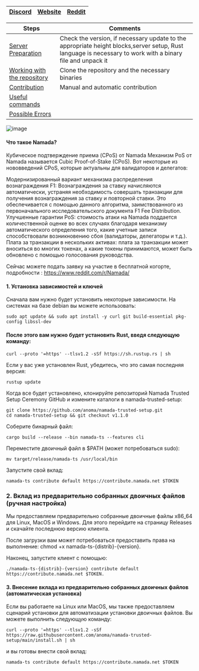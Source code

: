 
[Discord](https://discord.gg/anoma) | [Website](https://anoma.net/) | [Reddit](https://www.reddit.com/r/Namada/)
--- | --- | ---

Steps | Comments
--- | --- |
[Server Preparation](https://github.com/DanilJPG/nodes_testnets/blob/main/Anoma/Namada.md#:~:text=1.%20%D0%A3%D1%81%D1%82%D0%B0%D0%BD%D0%BE%D0%B2%D0%BA%D0%B0%20%D0%B7%D0%B0%D0%B2%D0%B8%D1%81%D0%B8%D0%BC%D0%BE%D1%81%D1%82%D0%B5%D0%B9%20%D0%B8%20%D0%BA%D0%BB%D1%8E%D1%87%D0%B5%D0%B9) | Check the version, if necessary update to the appropriate height blocks,server setup, Rust language is necessary to work with a binary file and unpack it
[Working with the repository]() | Clone the repository and the necessary binaries
[Contribution](https://github.com/DanilJPG/nodes_testnets/blob/main/Anoma/Namada.md#:~:text=2.%20%D0%92%D0%BA%D0%BB%D0%B0%D0%B4%20%D0%B8%D0%B7%20%D0%BF%D1%80%D0%B5%D0%B4%D0%B2%D0%B0%D1%80%D0%B8%D1%82%D0%B5%D0%BB%D1%8C%D0%BD%D0%BE%20%D1%81%D0%BE%D0%B1%D1%80%D0%B0%D0%BD%D0%BD%D1%8B%D1%85%20%D0%B4%D0%B2%D0%BE%D0%B8%D1%87%D0%BD%D1%8B%D1%85%20%D1%84%D0%B0%D0%B9%D0%BB%D0%BE%D0%B2%20(%D1%80%D1%83%D1%87%D0%BD%D0%B0%D1%8F%20%D0%BD%D0%B0%D1%81%D1%82%D1%80%D0%BE%D0%B9%D0%BA%D0%B0)) | Manual and automatic contribution 
[Useful commands]() | 
[Possible Errors]() | 

![image](https://user-images.githubusercontent.com/57448493/207617542-b8894f17-2cc4-45e8-bce4-857d4ea73214.png)


#### Что такое Namada?
Кубическое подтверждение приема (CPoS) от Namada
Механизм PoS от Namada называется Cubic Proof-of-Stake (CPoS). Вот некоторые из нововведений CPoS, которые актуальны для валидаторов и делегатов:

Модернизированный вариант механизма распределения вознаграждения F1: Вознаграждения за ставку начисляются автоматически, устраняя необходимость совершать транзакции для получения вознаграждения за ставку и повторной ставки. Это обеспечивается с помощью данного алгоритма, заимствованного из первоначального исследовательского документа F1 Fee Distribution.
Улучшенные гарантии PoS: стоимость атаки на Namada поддается количественной оценке во всех случаях благодаря механизму автоматического определения того, какие учетные записи способствовали возникновению сбоя (валидаторы, делегаторы и т.д.).
Плата за транзакции в нескольких активах: плата за транзакции может вноситься во многих токенах, а какие токены принимаются, может быть обновлено с помощью голосования руководства.

Сейчас можете подать заявку на участие в бесплатной когорте, подробности : https://www.reddit.com/r/Namada/

#### 1. Установка зависимостей и ключей
Сначала вам нужно будет установить некоторые зависимости. На системах на базе debian вы можете использовать:
```Shell
sudo apt update && sudo apt install -y curl git build-essential pkg-config libssl-dev
```
#### После этого вам нужно будет установить Rust, введя следующую команду:
```Shell
curl --proto '=https' --tlsv1.2 -sSf https://sh.rustup.rs | sh
```
Если у вас уже установлен Rust, убедитесь, что это самая последняя версия:
```Shell
rustup update
```
Когда все будет установлено, клонируйте репозиторий Namada Trusted Setup Ceremony GitHub и измените каталоги в namada-trusted-setup:
```Shell
git clone https://github.com/anoma/namada-trusted-setup.git
cd namada-trusted-setup && git checkout v1.1.0
```
Соберите бинарный файл:
```Shell
cargo build --release --bin namada-ts --features cli
```
Переместите двоичный файл в $PATH (может потребоваться sudo):
```Shell
mv target/release/namada-ts /usr/local/bin 
```
Запустите свой вклад:
```Shell
namada-ts contribute default https://contribute.namada.net $TOKEN
```
### 2. Вклад из предварительно собранных двоичных файлов (ручная настройка)
Мы предоставляем предварительно собранные двоичные файлы x86_64 для Linux, MacOS и Windows. Для этого перейдите на страницу Releases и скачайте последнюю версию клиента.

После загрузки вам может потребоваться предоставить права на выполнение: chmod +x namada-ts-{distrib}-{version}.

Наконец, запустите клиент с помощью:
```Shell
./namada-ts-{distrib}-{version} contribute default https://contribute.namada.net $TOKEN.
```
#### 3. Внесение вклада из предварительно собранных двоичных файлов (автоматическая установка)
Если вы работаете на Linux или MacOS, мы также предоставляем сценарий установки для автоматизации установки двоичных файлов. Вы можете выполнить следующую команду:
```Shell
curl --proto '=https' --tlsv1.2 -sSf https://raw.githubusercontent.com/anoma/namada-trusted-setup/main/install.sh | sh
```
и вы готовы внести свой вклад:
```Shell
namada-ts contribute default https://contribute.namada.net $TOKEN
```

